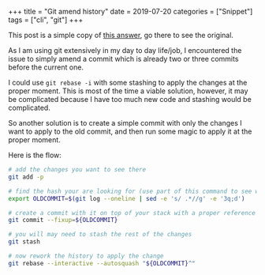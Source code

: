 +++
title = "Git amend history"
date = 2019-07-20
categories = ["Snippet"]
tags = ["cli", "git"]
+++

This post is a simple copy of [this answer](https://stackoverflow.com/questions/2719579/how-to-add-a-changed-file-to-an-older-not-last-commit-in-git#answer-27721031),
go there to see the original.

As I am using git extensively in my day to day life/job, I encountered the issue
to simply amend a commit which is already two or three commits before the current one.

I could use `git rebase -i` with some stashing to apply the changes at the proper
moment. This is most of the time a viable solution, however, it may be complicated
because I have too much new code and stashing would be complicated.

So another solution is to create a simple commit with only the changes I want
to apply to the old commit, and then run some magic to apply it at the proper
moment.

Here is the flow:

```bash
# add the changes you want to see there
git add -p

# find the hash your are looking for (use part of this command to see what happens)
export OLDCOMMIT=$(git log --oneline | sed -e 's/ .*//g' -e '3q;d')

# create a commit with it on top of your stack with a proper reference
git commit --fixup=${OLDCOMMIT}

# you will may need to stash the rest of the changes
git stash

# now rework the history to apply the change
git rebase --interactive --autosquash "${OLDCOMMIT}^"
```
